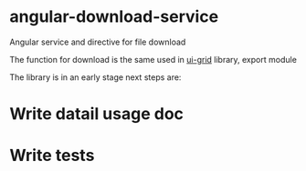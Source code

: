 # angular-download-service
Angular service and directive for file download

The function for download is the same used in [ui-grid](https://github.com/angular-ui/ng-grid/blob/master/src/features/exporter/js/exporter.js#L877) library, export module

The library is in an early stage next steps are:
# Write datail usage doc
# Write tests

